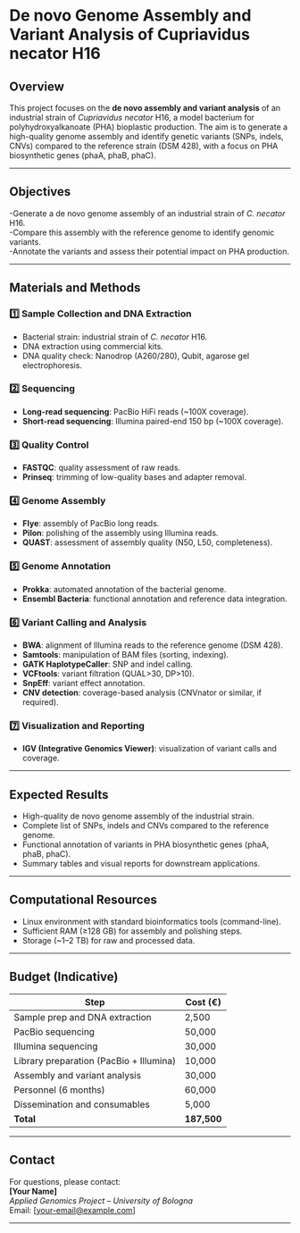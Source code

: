 # De novo Genome Assembly and Variant Analysis of Cupriavidus necator H16

## Overview

This project focuses on the **de novo assembly and variant analysis** of an industrial strain of *Cupriavidus necator* H16, a model bacterium for polyhydroxyalkanoate (PHA) bioplastic production. The aim is to generate a high-quality genome assembly and identify genetic variants (SNPs, indels, CNVs) compared to the reference strain (DSM 428), with a focus on PHA biosynthetic genes (phaA, phaB, phaC).

---

## Objectives

-Generate a de novo genome assembly of an industrial strain of *C. necator* H16.  
-Compare this assembly with the reference genome to identify genomic variants.  
-Annotate the variants and assess their potential impact on PHA production.

---

## Materials and Methods

### 1️⃣ Sample Collection and DNA Extraction  
- Bacterial strain: industrial strain of *C. necator* H16.  
- DNA extraction using commercial kits.  
- DNA quality check: Nanodrop (A260/280), Qubit, agarose gel electrophoresis.

### 2️⃣ Sequencing  
- **Long-read sequencing**: PacBio HiFi reads (~100X coverage).  
- **Short-read sequencing**: Illumina paired-end 150 bp (~100X coverage).

### 3️⃣ Quality Control  
- **FASTQC**: quality assessment of raw reads.  
- **Prinseq**: trimming of low-quality bases and adapter removal.

### 4️⃣ Genome Assembly  
- **Flye**: assembly of PacBio long reads.  
- **Pilon**: polishing of the assembly using Illumina reads.  
- **QUAST**: assessment of assembly quality (N50, L50, completeness).

### 5️⃣ Genome Annotation  
- **Prokka**: automated annotation of the bacterial genome.  
- **Ensembl Bacteria**: functional annotation and reference data integration.

### 6️⃣ Variant Calling and Analysis  
- **BWA**: alignment of Illumina reads to the reference genome (DSM 428).  
- **Samtools**: manipulation of BAM files (sorting, indexing).  
- **GATK HaplotypeCaller**: SNP and indel calling.  
- **VCFtools**: variant filtration (QUAL>30, DP>10).  
- **SnpEff**: variant effect annotation.  
- **CNV detection**: coverage-based analysis (CNVnator or similar, if required).

### 7️⃣ Visualization and Reporting  
- **IGV (Integrative Genomics Viewer)**: visualization of variant calls and coverage.

---

## Expected Results

- High-quality de novo genome assembly of the industrial strain.  
- Complete list of SNPs, indels and CNVs compared to the reference genome.  
- Functional annotation of variants in PHA biosynthetic genes (phaA, phaB, phaC).  
- Summary tables and visual reports for downstream applications.

---

## Computational Resources

- Linux environment with standard bioinformatics tools (command-line).  
- Sufficient RAM (≥128 GB) for assembly and polishing steps.  
- Storage (~1–2 TB) for raw and processed data.

---

## Budget (Indicative)

| Step | Cost (€) |
|------|----------|
| Sample prep and DNA extraction | 2,500 |
| PacBio sequencing | 50,000 |
| Illumina sequencing | 30,000 |
| Library preparation (PacBio + Illumina) | 10,000 |
| Assembly and variant analysis | 30,000 |
| Personnel (6 months) | 60,000 |
| Dissemination and consumables | 5,000 |
| **Total** | **187,500** |

---

## Contact

For questions, please contact:  
**[Your Name]**  
*Applied Genomics Project – University of Bologna*  
Email: [your-email@example.com]

---



